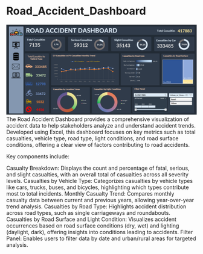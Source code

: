 # Road_Accident_Dashboard
![image alt](https://github.com/Kalisetti-dileep/Road_Accident_Dashboard/blob/c00a8a39d4386ab499a8023463dc107869ac0b8b/Road%20Accident%20dashboard.png)
The Road Accident Dashboard provides a comprehensive visualization of accident data to help stakeholders analyze and understand accident trends. Developed using Excel, this dashboard focuses on key metrics such as total casualties, vehicle type, road type, light conditions, and road surface conditions, offering a clear view of factors contributing to road accidents.

Key components include:

Casualty Breakdown: Displays the count and percentage of fatal, serious, and slight casualties, with an overall total of casualties across all severity levels.
Casualties by Vehicle Type: Categorizes casualties by vehicle types like cars, trucks, buses, and bicycles, highlighting which types contribute most to total incidents.
Monthly Casualty Trend: Compares monthly casualty data between current and previous years, allowing year-over-year trend analysis.
Casualties by Road Type: Highlights accident distribution across road types, such as single carriageways and roundabouts.
Casualties by Road Surface and Light Condition: Visualizes accident occurrences based on road surface conditions (dry, wet) and lighting (daylight, dark), offering insights into conditions leading to accidents.
Filter Panel: Enables users to filter data by date and urban/rural areas for targeted analysis.
